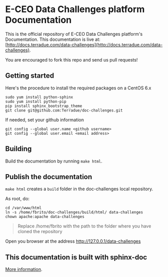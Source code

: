 # E-CEO Data Challenges platform Documentation

This is the official repository of E-CEO Data Challenges platform's Documentation. This
documentation is live at:
[http://docs.terradue.com/data-challenges](http://docs.terradue.com/data-challenges).

You are encouraged to fork this repo and send us pull requests!

## Getting started

Here's the procedure to install the required packages on a CentOS 6.x

```
sudo yum install python-sphinx
sudo yum install python-pip
pip install sphinx_bootstrap_theme
git clone git@github.com:Terradue/doc-challenges.git
```

If needed, set your github information

```
git config --global user.name <github username>
git config --global user.email <email address>
```

## Building

Build the documentation by running ``make html``.

## Publish the documentation

``make html`` creates a ``build`` folder in the doc-challenges local repository.

As root, do:

```
cd /var/www/html
ln -s /home/fbrito/doc-challenges/build/html/ data-challenges
chown apache:apache data-challenges
```
> Replace /home/fbrito with the path to the folder where you have cloned the repository

Open you browser at the address http://127.0.0.1/data-challenges

## This documentation is built with sphinx-doc

[More information](http://sphinx-doc.org/).
